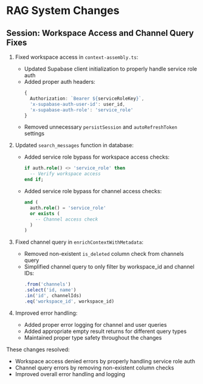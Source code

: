 # RAG System Changes

## Session: Workspace Access and Channel Query Fixes

1. Fixed workspace access in `context-assembly.ts`:
   - Updated Supabase client initialization to properly handle service role auth
   - Added proper auth headers:
     ```typescript
     {
       Authorization: `Bearer ${serviceRoleKey}`,
       'x-supabase-auth-user-id': user_id,
       'x-supabase-auth-role': 'service_role'
     }
     ```
   - Removed unnecessary `persistSession` and `autoRefreshToken` settings

2. Updated `search_messages` function in database:
   - Added service role bypass for workspace access checks:
     ```sql
     if auth.role() <> 'service_role' then
       -- Verify workspace access
     end if;
     ```
   - Added service role bypass for channel access checks:
     ```sql
     and (
       auth.role() = 'service_role'
       or exists (
         -- Channel access check
       )
     )
     ```

3. Fixed channel query in `enrichContextWithMetadata`:
   - Removed non-existent `is_deleted` column check from channels query
   - Simplified channel query to only filter by workspace_id and channel IDs:
     ```typescript
     .from('channels')
     .select('id, name')
     .in('id', channelIds)
     .eq('workspace_id', workspace_id)
     ```

4. Improved error handling:
   - Added proper error logging for channel and user queries
   - Added appropriate empty result returns for different query types
   - Maintained proper type safety throughout the changes

These changes resolved:
- Workspace access denied errors by properly handling service role auth
- Channel query errors by removing non-existent column checks
- Improved overall error handling and logging 